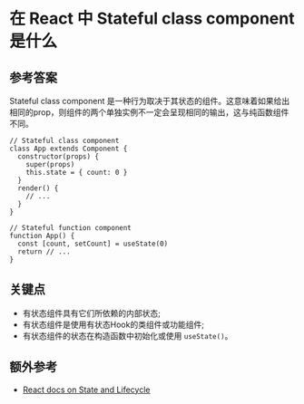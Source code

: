 # 在 React 中 Stateful class component 是什么

## 参考答案

Stateful class component 是一种行为取决于其状态的组件。这意味着如果给出相同的prop，则组件的两个单独实例不一定会呈现相同的输出，这与纯函数组件不同。

```es6
// Stateful class component
class App extends Component {
  constructor(props) {
    super(props)
    this.state = { count: 0 }
  }
  render() {
    // ...
  }
}

// Stateful function component
function App() {
  const [count, setCount] = useState(0)
  return // ...
}
```

## 关键点

* 有状态组件具有它们所依赖的内部状态;
* 有状态组件是使用有状态Hook的类组件或功能组件;
* 有状态组件的状态在构造函数中初始化或使用 `useState()`。

## 额外参考

* [React docs on State and Lifecycle](https://reactjs.org/docs/state-and-lifecycle.html)

<!-- tags: (react,javascript) -->
